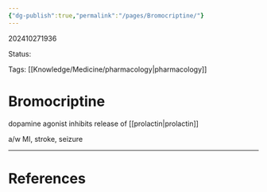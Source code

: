 ```yaml
---
{"dg-publish":true,"permalink":"/pages/Bromocriptine/"}
---
```



202410271936

Status: 

Tags: [[Knowledge/Medicine/pharmacology\|pharmacology]]

# Bromocriptine
dopamine agonist
inhibits release of [[prolactin\|prolactin]]

a/w MI, stroke, seizure





___
# References
